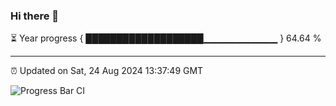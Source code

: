 ### Hi there 👋

⏳ Year progress { ███████████████████▁▁▁▁▁▁▁▁▁▁▁ } 64.64 %

---

⏰ Updated on Sat, 24 Aug 2024 13:37:49 GMT

![Progress Bar CI](https://github.com/IshwaranRudhara/GIT-ACTION/workflows/Progress%20Bar%20CI/badge.svg)

